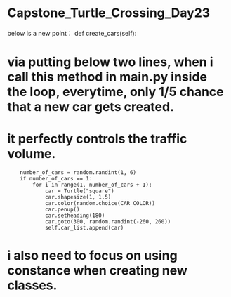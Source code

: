 # Capstone_Turtle_Crossing_Day23
below is a new point：
    def create_cars(self):
# via putting below two lines, when i call this method in main.py inside the loop, everytime, only 1/5 chance that a new car gets created.
# it perfectly controls the traffic volume.
        number_of_cars = random.randint(1, 6) 
        if number_of_cars == 1:
            for i in range(1, number_of_cars + 1):
                car = Turtle("square")
                car.shapesize(1, 1.5)
                car.color(random.choice(CAR_COLOR))
                car.penup()
                car.setheading(180)
                car.goto(300, random.randint(-260, 260))
                self.car_list.append(car)

# i also need to focus on using constance when creating new classes.